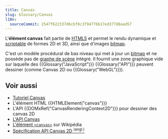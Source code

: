 ```yaml
---
title: Canvas
slug: Glossary/Canvas
l10n:
  sourceCommit: 2547f622337d6cbf8c3794776b17ed377d6aad57
---
```


L'**élément canvas** fait partie de [HTML5](https://fr.wikipedia.org/wiki/HTML5) et permet le rendu dynamique et [scriptable](https://fr.wikipedia.org/wiki/Langage_de_script) de formes 2D et 3D, ainsi que d'images [bitmap](https://fr.wikipedia.org/wiki/Bitmap).

C'est un modèle procédural de bas niveau qui met à jour un [bitmap](https://fr.wikipedia.org/wiki/Bitmap) et ne possède pas de [graphe de scène](https://fr.wikipedia.org/wiki/Graphe_de_sc%C3%A8ne) intégré. Il fournit une zone graphique vide sur laquelle des {{Glossary("JavaScript")}} {{Glossary("API")}} peuvent dessiner (comme Canvas 2D ou {{Glossary("WebGL")}}).

## Voir aussi

- [Tutoriel Canvas](/fr/docs/Web/API/Canvas_API/Tutorial)
- L'élément HTML {{HTMLElement("canvas")}}
- L'API {{DOMxRef("CanvasRenderingContext2D")}} pour dessiner des canvas 2D
- [L'API Canvas](/fr/docs/Web/API/Canvas_API)
- [L'élément `<canvas>`](<https://fr.wikipedia.org/wiki/Canvas_(HTML)>) sur Wikipédia
- [Spécification API Canvas 2D <sup>(angl.)</sup>](https://www.w3.org/TR/2dcontext/)
